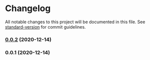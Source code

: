 # Changelog

All notable changes to this project will be documented in this file. See [standard-version](https://github.com/conventional-changelog/standard-version) for commit guidelines.

### [0.0.2](https://github.com/farnabaz/mjml-module/compare/v0.0.1...v0.0.2) (2020-12-14)

### 0.0.1 (2020-12-14)
